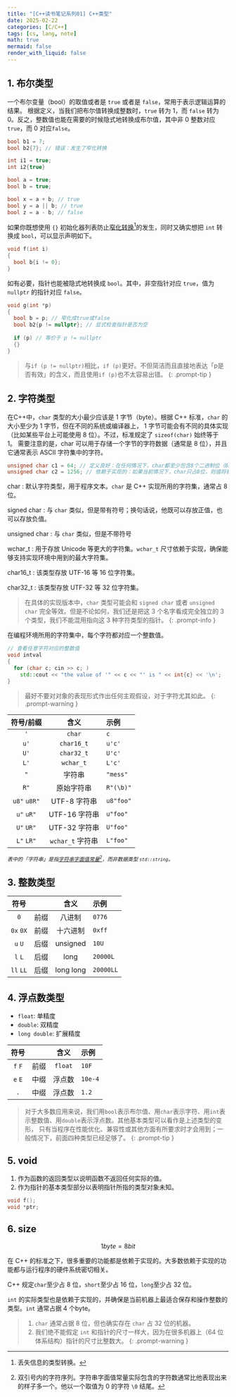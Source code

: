 ```yaml
---
title: "[C++读书笔记系列01] C++类型"
date: 2025-02-22
categories: [C/C++]
tags: [cs, lang, note]
math: true
mermaid: false
render_with_liquid: false
---
```


## 1. 布尔类型

一个布尔变量（bool）的取值或者是 `true` 或者是 `false`，常用于表示逻辑运算的结果。
根据定义，当我们把布尔值转换成整数时，`true` 转为 1，而 `false` 转为 0。反之，整数值也能在需要的时候隐式地转换成布尔值，其中非 0 整数对应 `true`，而 0 对应`false`。

```c++
bool b1 = 7;
bool b2{7}; // 错误：发生了窄化转换

int i1 = true;
int i2{true}

bool a = true;
bool b = true;

bool x = a + b; // true
bool y = a || b; // true
bool z = a - b; // false
```
如果你既想使用 `{}` 初始化器列表防止<u>窄化转换</u>[^narrowing_conversion]的发生，同时又确实想把 `int` 转换成 `bool`，可以显示声明如下。
```c++
void f(int i)
{
  bool b{i != 0};
}
```
如有必要，指针也能被隐式地转换成 `bool`。其中，非空指针对应 `true`，值为 `nullptr` 的指针对应 `false`。
```c++
void g(int *p)
{
  bool b = p; // 窄化成true或false
  bool b2{p != nullptr}; // 显式检查指针是否为空
  
  if (p) // 等价于 p != nullptr
  {}
}
```

> 与`if (p != nullptr)`相比，`if (p)`更好。不但简洁而且直接地表达「p是否有效」的含义，而且使用`if (p)`也不太容易出错。
{: .prompt-tip }

## 2. 字符类型

在C++中，`char` 类型的大小最少应该是 1 字节（byte）。根据 C++ 标准，`char` 的大小至少为 1 字节，但在不同的系统或编译器上，
1 字节可能会有不同的具体实现（比如某些平台上可能使用 8 位）。不过，标准规定了 `sizeof(char)` 始终等于 1。
需要注意的是，char 可以用于存储一个字节的字符数据（通常是 8 位），并且它通常表示 ASCII 字符集中的字符。

```c++
unsigned char c1 = 64; // 定义良好：在任何情况下，char都至少包含8个二进制位（8bit），肯定能存下64
unsigned char c2 = 1256; // 依赖于实现的：如果当前情况下，char只占8位，则值将被截断。char到底占多少位在不同的实现版本中可能不一样。
```

char
: 默认字符类型，用于程序文本。`char` 是 C++ 实现所用的字符集，通常占 8 位。

signed char
: 与 `char` 类似，但是带有符号；换句话说，他既可以存放正值，也可以存放负值。

unsigned char
: 与 `char` 类似，但是不带符号

wchar_t
: 用于存放 Unicode 等更大的字符集。`wchar_t` 尺寸依赖于实现，确保能够支持实现环境中用到的最大字符集。

char16_t
: 该类型存放 UTF-16 等 16 位字符集。

char32_t
: 该类型存放 UTF-32 等 32 位字符集。

> 在具体的实现版本中，`char` 类型可能会和 `signed char` 或者 `unsigned char` 完全等效。但是不论如何，我们还是把这 3 个名字看成完全独立的 3 个类型，我们不能混用指向这 3 种字符类型的指针。
{: .prompt-info }

在编程环境所用的字符集中，每个字符都对应一个整数值。
```c++
// 查看任意字符对应的整数值
void intval
{
  for (char c; cin >> c; )
    std::cout << "the value of '" << c << "' is " << int{c} << '\n';
}
```

> 最好不要对对象的表现形式作出任何主观假设，对于字符尤其如此。
{: .prompt-warning }

|    符号/前缀     |       含义       | 示例        |
|:------------:|:--------------:|:----------|
|     `'`      |     `char`     | `c`       |
|     `u'`     |   `char16_t`   | `u'c'`    |
|     `U'`     |   `char32_t`   | `U'c'`    |
|     `L'`     |   `wchar_t`    | `L'c'`    |
|     `"`      |      字符串       | `"mess"`  |
|     `R"`     |     原始字符串      | `R"(\b)"` |
| `u8"` `u8R"` |   UTF-8 字符串    | `u8"foo"` |
|  `u"` `uR"`  |   UTF-16 字符串   | `u"foo"`  |
|  `U"` `UR"`  |   UTF-32 字符串   | `U"foo"`  |
|  `L"` `LR"`  | `wchar_t` 字符串  | `L"foo"`  |

<sub>*表中的「字符串」是指<u>字符串字面值常量</u>[^string_literal]，而非数据类型 `std::string`。*</sub>

## 3. 整数类型

|    符号     |    |    含义     | 示例        |
|:---------:|:--:|:---------:|:----------|
|    `0`    | 前缀 |    八进制    | `0776`    |
| `0x` `0X` | 前缀 |   十六进制    | `0xff`    |
|  `u` `U`  | 后缀 | unsigned  | `10U`     |
|  `l` `L`  | 后缀 |   long    | `20000L`  |
| `ll` `LL` | 后缀 | long long | `20000LL` |


## 4. 浮点数类型

- `float`: 单精度
- `double`: 双精度
- `long double`: 扩展精度

|   符号    |    |   含义    | 示例      |
|:-------:|:--:|:-------:|:--------|
| `f` `F` | 前缀 | `float` | `10F`   |
| `e` `E` | 中缀 |   浮点数   | `10e-4` |
|   `.`   | 中缀 |   浮点数   | `1.2`   |

> 对于大多数应用来说，我们用`bool`表示布尔值、用`char`表示字符、用`int`表示整数值、用`double`表示浮点数。其他基本类型可以看作是上述类型的变形，
> 只有当程序在性能优化、兼容性或其他方面有所要求时才会用到；一般情况下，前面四种类型已经足够了。
{: .prompt-tip }

## 5. void

1. 作为函数的返回类型以说明函数不返回任何实际的值。
2. 作为指针的基本类型部分以表明指针所指的类型对象未知。

```c++
void f();
void *ptr;
```

## 6. size

$$
1 byte = 8 bit
$$

在 C++ 的标准之下，很多重要的功能都是依赖于实现的。大多数依赖于实现的功能都与运行程序的硬件系统密切相关。

C++ 规定`char`至少占 8 位，`short`至少占 16 位，`long`至少占 32 位。

`int` 的实际类型也是依赖于实现的，并确保是当前机器上最适合保存和操作整数的类型。`int` 通常占据 4 个byte。

> 1. `char` 通常占据 8 位，但也确实存在 `char` 占 32 位的机器。
> 2. 我们绝不能假定 `int` 和指针的尺寸一样大，因为在很多机器上（64 位体系结构）指针的尺寸比整数大。
{: .prompt-warning }



[^narrowing_conversion]: 丢失信息的类型转换。
[^string_literal]: 双引号内的字符序列。字符串字面值常量实际包含的字符数通常比他表现出来的样子多一个。他以一个取值为 0 的字符 `\0` 结尾。

